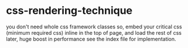 # css-rendering-technique

you don't need whole css framework classes so,
embed your critical css (minimum required css) inline in the top of page, and load the rest of css later, huge boost in performance see the index file for implementation.
